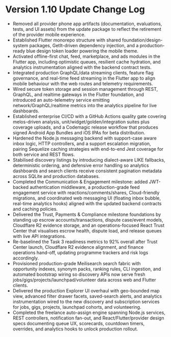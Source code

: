 # Version 1.10 Update Change Log

- Removed all provider phone app artifacts (documentation, evaluations, tests, and UI assets) from the update package to reflect the retirement of the provider mobile experience.
- Established Flutter monorepo structure with shared foundation/design-system packages, GetIt-driven dependency injection, and a production-ready blue design token loader powering the mobile theme.
- Activated offline-first chat, feed, marketplace, and ads modules in the Flutter app, including optimistic queues, resilient cache hydration, and analytics instrumentation aligned with the backend contract tests.
- Integrated production GraphQL/data streaming clients, feature flag governance, and real-time feed streaming in the Flutter app to align mobile behaviour with the web routes and telemetry requirements.
- Wired secure token storage and session management through REST, GraphQL, and realtime gateways in the Flutter foundation, and introduced an auto-telemetry service emitting network/GraphQL/realtime metrics into the analytics pipeline for live dashboards.
- Established enterprise CI/CD with a GitHub Actions quality gate covering melos-driven analysis, unit/widget/golden/integration suites plus coverage uploads, and a Codemagic release workflow that produces signed Android App Bundles and iOS IPAs for beta distribution.
- Hardened the Node.js messaging backend with support-case aware inbox logic, HTTP controllers, and a support escalation migration, pairing Sequelize caching strategies with end-to-end Jest coverage for both service and REST flows.
- Stabilised discovery listings by introducing dialect-aware LIKE fallbacks, deterministic ordering, and defensive error handling so analytics dashboards and search clients receive consistent pagination metadata across SQLite and production databases.
- Completed the Communication & Engagement milestone: added JWT-backed authentication middleware, a production-grade feed engagement service with reactions/comments/shares, Cloud-friendly migrations, and coordinated web messaging UI (floating inbox bubble, real-time analytics hooks) aligned with the updated backend contracts and caching policies.
- Delivered the Trust, Payments & Compliance milestone foundations by standing up escrow accounts/transactions, dispute case/event models, Cloudflare R2 evidence storage, and an operations-focused React Trust Center that visualises escrow health, dispute load, and release queues with live API integrations.
- Re-baselined the Task 3 readiness metrics to 92% overall after Trust Center launch, Cloudflare R2 evidence alignment, and finance operations hand-off, updating programme trackers and risk logs accordingly.
- Provisioned production-grade Meilisearch search fabric with opportunity indexes, synonym packs, ranking rules, CLI ingestion, and automated bootstrap wiring so discovery APIs now serve fresh jobs/gigs/projects/launchpad/volunteer data across web and Flutter clients.
- Delivered the production Explorer UI overhaul with geo-bounded map view, advanced filter drawer facets, saved-search alerts, and analytics instrumentation wired to the new discovery and subscription services for jobs, gigs, projects, launchpad cohorts, and volunteering.
- Completed the freelance auto-assign engine spanning Node.js services, REST controllers, notification fan-out, and React/Flutter/provider design specs documenting queue UX, scorecards, countdown timers, overrides, and analytics hooks to unlock production rollout.
